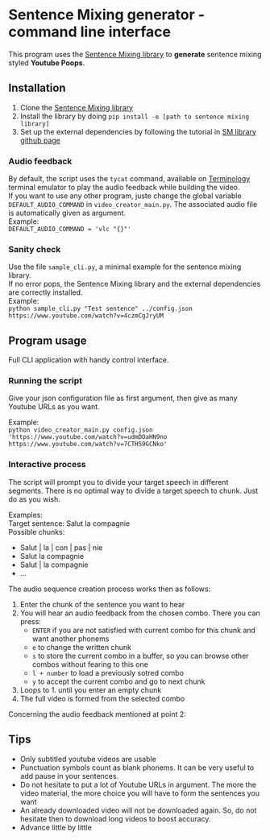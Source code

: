 # Sentence Mixing generator - command line interface

This program uses the [Sentence Mixing library](http://github.com/pop123123123/sentence-mixing) to **generate** sentence mixing styled **Youtube Poops**.

## Installation

1. Clone the [Sentence Mixing library](http://github.com/pop123123123/sentence-mixing)
2. Install the library by doing ```pip install -e [path to sentence mixing library]```
3. Set up the external dependencies by following the tutorial in [SM library github page](https://github.com/pop123123123/sentence-mixing)

### Audio feedback

By default, the script uses the ```tycat``` command, available on [Terminology](https://github.com/borisfaure/terminology) terminal emulator to play the audio feedback while building the video.  
If you want to use any other program, juste change the global variable ```DEFAULT_AUDIO_COMMAND``` in ```video_creator_main.py```. The associated audio file is automatically given as argument.  
Example:  
```DEFAULT_AUDIO_COMMAND = 'vlc "{}"'```

### Sanity check

Use the file ```sample_cli.py```,  a minimal example for the sentence mixing library.  
If no error pops, the Sentence Mixing library and the external dependencies are correctly installed.  
Example:  
```python sample_cli.py "Test sentence" ../config.json https://www.youtube.com/watch?v=4czmCgJryUM```

## Program usage

Full CLI application with handy control interface.

### Running the script

Give your json configuration file as first argument, then give as many Youtube URLs as you want.  

Example:  
```python video_creator_main.py config.json 'https://www.youtube.com/watch?v=udmDOaHN9no https://www.youtube.com/watch?v=7CTH59GCNko'```

### Interactive process

The script will prompt you to divide your target speech in different segments.
There is no optimal way to divide a target speech to chunk. Just do as you wish.

Examples:  
Target sentence: Salut la compagnie  
Possible chunks:  
* Salut | la | con | pas | nie
* Salut la compagnie
* Salut | la compagnie
* ...

The audio sequence creation process works then as follows:
1. Enter the chunk of the sentence you want to hear
2. You will hear an audio feedback from the chosen combo. There you can press:
	* ```ENTER``` if you are not satisfied with current combo for this chunk and want another phonems
	* ```e``` to change the written chunk
	* ```s``` to store the current combo in a buffer, so you can browse other combos without fearing to this one
	* ```l + number``` to load a previously sotred combo
	* ```y``` to accept the current combo and go to next chunk
3. Loops to 1. until you enter an empty chunk
4. The full video is formed from the selected combo

Concerning the audio feedback mentioned at point 2:  

## Tips

* Only subtitled youtube videos are usable
* Punctuation symbols count as blank phonems. It can be very useful to add pause in your sentences.
* Do not hesitate to put a lot of Youtube URLs in argument. The more the video material, the more choice you will have to form the sentences you want
* An already downloaded video will not be downloaded again. So, do not hesitate then to download long videos to boost accuracy.
* Advance little by little

